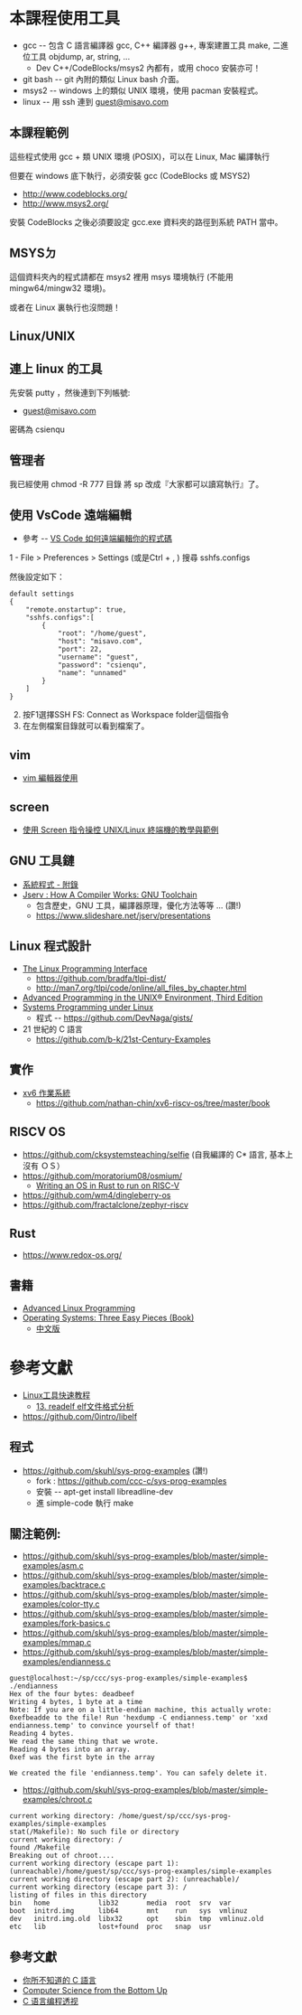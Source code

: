 # 本課程使用工具

* gcc -- 包含 C 語言編譯器 gcc, C++ 編譯器 g++, 專案建置工具 make, 二進位工具 objdump, ar, string, ...
    * Dev C++/CodeBlocks/msys2 內都有，或用 choco 安裝亦可！
* git bash -- git 內附的類似 Linux bash 介面。
* msys2 -- windows 上的類似 UNIX 環境，使用 pacman 安裝程式。
* linux -- 用 ssh 連到 guest@misavo.com

## 本課程範例

這些程式使用 gcc + 類 UNIX 環境 (POSIX)，可以在 Linux, Mac 編譯執行

但要在 windows 底下執行，必須安裝 gcc (CodeBlocks 或 MSYS2)

* http://www.codeblocks.org/
* http://www.msys2.org/

安裝 CodeBlocks 之後必須要設定 gcc.exe 資料夾的路徑到系統 PATH 當中。

## MSYSㄉ


這個資料夾內的程式請都在 msys2 裡用 msys 環境執行 (不能用 mingw64/mingw32 環境)。

或者在 Linux 裏執行也沒問題！

## Linux/UNIX

## 連上 linux 的工具

先安裝 putty ，然後連到下列帳號:

* guest@misavo.com

密碼為 csienqu


## 管理者

我已經使用 chmod -R 777 目錄 將 sp 改成『大家都可以讀寫執行』了。

## 使用 VsCode 遠端編輯

* 參考 -- [VS Code 如何遠端編輯你的程式碼](http://andy51002000.blogspot.com/2019/03/vs-code.html)

1 - File > Preferences > Settings (或是Ctrl + , ) 搜尋 sshfs.configs

然後設定如下：

```
default settings
{
    "remote.onstartup": true,
    "sshfs.configs":[
        {
            "root": "/home/guest",
            "host": "misavo.com",
            "port": 22,
            "username": "guest",
            "password": "csienqu",
            "name": "unnamed"
        }
    ]
}
```

2. 按F1選擇SSH FS: Connect as Workspace folder這個指令
3. 在左側檔案目錄就可以看到檔案了。

## vim

* [vim 編輯器使用](vim.md)

## screen

* [使用 Screen 指令操控 UNIX/Linux 終端機的教學與範例](https://blog.gtwang.org/linux/screen-command-examples-to-manage-linux-terminals/)

## GNU 工具鏈

* [系統程式 - 附錄](https://www.slideshare.net/ccckmit/ss-61169583)
* [Jserv : How A Compiler Works: GNU Toolchain](https://www.slideshare.net/jserv/how-a-compiler-works-gnu-toolchain) 
    * 包含歷史，GNU 工具，編譯器原理，優化方法等等 ... (讚!)
    * https://www.slideshare.net/jserv/presentations

## Linux 程式設計

* [The Linux Programming Interface](http://man7.org/tlpi/)
    * https://github.com/bradfa/tlpi-dist/
    * http://man7.org/tlpi/code/online/all_files_by_chapter.html
* [Advanced Programming in the UNIX® Environment, Third Edition](http://www.apuebook.com/toc3e.html)
* [Systems Programming under Linux](https://github.com/DevNaga/linux-systems-programming-with-c)
    * 程式 -- https://github.com/DevNaga/gists/
* 21 世紀的 C 語言
    * https://github.com/b-k/21st-Century-Examples


## 實作

* [xv6 作業系統](../project/xv6)
    * https://github.com/nathan-chin/xv6-riscv-os/tree/master/book

## RISCV OS

* https://github.com/cksystemsteaching/selfie (自我編譯的 C* 語言, 基本上沒有 ＯＳ）
* https://github.com/moratorium08/osmium/
    * [Writing an OS in Rust to run on RISC-V](https://gist.github.com/cb372/5f6bf16ca0682541260ae52fc11ea3bb)
* https://github.com/wm4/dingleberry-os
* https://github.com/fractalclone/zephyr-riscv

## Rust

* https://www.redox-os.org/

## 書籍

* [Advanced Linux Programming](http://discourse-production.oss-cn-shanghai.aliyuncs.com/original/3X/f/4/f4c905949ecd71ab2889b4fd10b1e11910b67460.pdf)
* [Operating Systems: Three Easy Pieces (Book)](http://pages.cs.wisc.edu/~remzi/OSTEP/)
    * [中文版](https://github.com/remzi-arpacidusseau/ostep-translations/tree/master/chinese)


# 參考文獻

* [Linux工具快速教程](https://linuxtools-rst.readthedocs.io/zh_CN/latest/index.html)
    * [13. readelf elf文件格式分析](https://linuxtools-rst.readthedocs.io/zh_CN/latest/tool/readelf.html)
* https://github.com/0intro/libelf

## 程式

* https://github.com/skuhl/sys-prog-examples (讚!)
    * fork : https://github.com/ccc-c/sys-prog-examples
    * 安裝 -- apt-get install libreadline-dev
    * 進 simple-code 執行 make

## 關注範例:

* https://github.com/skuhl/sys-prog-examples/blob/master/simple-examples/asm.c
* https://github.com/skuhl/sys-prog-examples/blob/master/simple-examples/backtrace.c
* https://github.com/skuhl/sys-prog-examples/blob/master/simple-examples/color-tty.c
* https://github.com/skuhl/sys-prog-examples/blob/master/simple-examples/fork-basics.c
* https://github.com/skuhl/sys-prog-examples/blob/master/simple-examples/mmap.c
* https://github.com/skuhl/sys-prog-examples/blob/master/simple-examples/endianness.c

```
guest@localhost:~/sp/ccc/sys-prog-examples/simple-examples$ ./endianness
Hex of the four bytes: deadbeef
Writing 4 bytes, 1 byte at a time
Note: If you are on a little-endian machine, this actually wrote: 0xefbeadde to the file! Run 'hexdump -C endianness.temp' or 'xxd endianness.temp' to convince yourself of that!
Reading 4 bytes.
We read the same thing that we wrote.
Reading 4 bytes into an array.
0xef was the first byte in the array

We created the file 'endianness.temp'. You can safely delete it.

```

* https://github.com/skuhl/sys-prog-examples/blob/master/simple-examples/chroot.c

```
current working directory: /home/guest/sp/ccc/sys-prog-examples/simple-examples
stat(/Makefile): No such file or directory
current working directory: /
found /Makefile
Breaking out of chroot....
current working directory (escape part 1): (unreachable)/home/guest/sp/ccc/sys-prog-examples/simple-examples
current working directory (escape part 2): (unreachable)/
current working directory (escape part 3): /
listing of files in this directory
bin   home            lib32       media  root  srv  var
boot  initrd.img      lib64       mnt    run   sys  vmlinuz
dev   initrd.img.old  libx32      opt    sbin  tmp  vmlinuz.old
etc   lib             lost+found  proc   snap  usr

```

## 參考文獻

* [你所不知道的 C 語言](https://hackmd.io/@sysprog/c-prog)
* [Computer Science from the Bottom Up](https://www.bottomupcs.com/)
* [C 语言编程透视](https://tinylab.gitbooks.io/cbook/)
